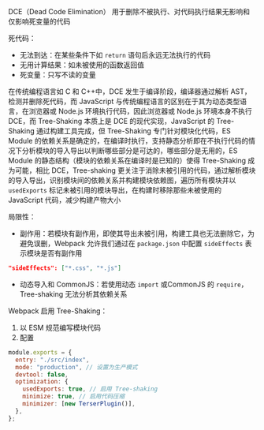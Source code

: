 DCE（Dead Code Elimination） 用于删除不被执行、对代码执行结果无影响和仅影响死变量的代码

死代码：

- 无法到达：在某些条件下如 `return` 语句后永远无法执行的代码
- 无用计算结果：如未被使用的函数返回值
- 死变量：只写不读的变量

在传统编程语言如 C 和 C++中，DCE 发生于编译阶段，编译器通过解析 AST，检测并删除死代码，而 JavaScript 与传统编程语言的区别在于其为动态类型语言，在浏览器或 Node.js 环境执行代码，因此浏览器或 Node.js 环境本身不执行 DCE，而 Tree-Shaking 本质上是 DCE 的现代实现，JavaScript 的 Tree-Shaking 通过构建工具完成，但 Tree-Shaking 专门针对模块化代码，ES Module 的依赖关系是确定的，在编译时执行，支持静态分析即在不执行代码的情况下分析模块的导入导出以判断哪些部分是可达的，哪些部分是无用的，ES Module 的静态结构（模块的依赖关系在编译时是已知的）使得 Tree-Shaking 成为可能，相比 DCE，Tree-shaking 更关注于消除未被引用的代码，通过解析模块的导入导出，识别模块间的依赖关系并构建模块依赖图，遍历所有模块并以 `usedExports` 标记未被引用的模块导出，在构建时移除那些未被使用的 JavaScript 代码，减少构建产物大小

局限性：

- 副作用：若模块有副作用，即使其导出未被引用，构建工具也无法删除它，为避免误删，Webpack 允许我们通过在 `package.json` 中配置 `sideEffects` 表示模块是否有副作用

```json
"sideEffects": ["*.css", "*.js"]
```

- 动态导入和 CommonJS：若使用动态 `import` 或CommonJS 的 `require`，Tree-shaking 无法分析其依赖关系

Webpack 启用 Tree-Shaking：

1. 以 ESM 规范编写模块代码
2. 配置

```js
module.exports = {
  entry: "./src/index",
  mode: "production", // 设置为生产模式
  devtool: false,
  optimization: {
    usedExports: true, // 启用 Tree-shaking
    minimize: true, // 启用代码压缩
    minimizer: [new TerserPlugin()],
  },
};
```
